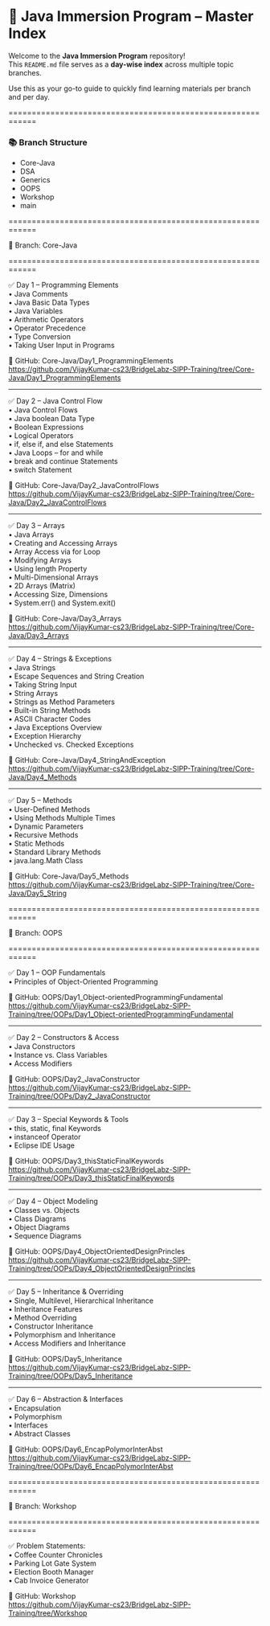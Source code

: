 # 🚀 Java Immersion Program – Master Index

Welcome to the **Java Immersion Program** repository!  
This `README.md` file serves as a **day-wise index** across multiple topic branches.  

Use this as your go-to guide to quickly find learning materials per branch and per day.  

============================================================

### 📚 Branch Structure

- Core-Java  
- DSA  
- Generics  
- OOPS  
- Workshop  
- main  

============================================================

🔰 Branch: Core-Java  

============================================================

✅ Day 1 – Programming Elements  
• Java Comments  
• Java Basic Data Types  
• Java Variables  
• Arithmetic Operators  
• Operator Precedence  
• Type Conversion  
• Taking User Input in Programs  

🔗 GitHub: Core-Java/Day1_ProgrammingElements  
https://github.com/VijayKumar-cs23/BridgeLabz-SIPP-Training/tree/Core-Java/Day1_ProgrammingElements

------------------------------------------------------------

✅ Day 2 – Java Control Flow  
• Java Control Flows  
• Java boolean Data Type  
• Boolean Expressions  
• Logical Operators  
• if, else if, and else Statements  
• Java Loops – for and while  
• break and continue Statements  
• switch Statement  

🔗 GitHub: Core-Java/Day2_JavaControlFlows  
https://github.com/VijayKumar-cs23/BridgeLabz-SIPP-Training/tree/Core-Java/Day2_JavaControlFlows

------------------------------------------------------------

✅ Day 3 – Arrays  
• Java Arrays  
• Creating and Accessing Arrays  
• Array Access via for Loop  
• Modifying Arrays  
• Using length Property  
• Multi-Dimensional Arrays  
• 2D Arrays (Matrix)  
• Accessing Size, Dimensions  
• System.err() and System.exit()  

🔗 GitHub: Core-Java/Day3_Arrays  
https://github.com/VijayKumar-cs23/BridgeLabz-SIPP-Training/tree/Core-Java/Day3_Arrays

------------------------------------------------------------

✅ Day 4 – Strings & Exceptions  
• Java Strings  
• Escape Sequences and String Creation  
• Taking String Input  
• String Arrays  
• Strings as Method Parameters  
• Built-in String Methods  
• ASCII Character Codes  
• Java Exceptions Overview  
• Exception Hierarchy  
• Unchecked vs. Checked Exceptions  

🔗 GitHub: Core-Java/Day4_StringAndException  
https://github.com/VijayKumar-cs23/BridgeLabz-SIPP-Training/tree/Core-Java/Day4_Methods

------------------------------------------------------------

✅ Day 5 – Methods  
• User-Defined Methods  
• Using Methods Multiple Times  
• Dynamic Parameters  
• Recursive Methods  
• Static Methods  
• Standard Library Methods  
• java.lang.Math Class  

🔗 GitHub: Core-Java/Day5_Methods  
https://github.com/VijayKumar-cs23/BridgeLabz-SIPP-Training/tree/Core-Java/Day5_String

============================================================

🔰 Branch: OOPS  

============================================================

✅ Day 1 – OOP Fundamentals  
• Principles of Object-Oriented Programming  

🔗 GitHub: OOPS/Day1_Object-orientedProgrammingFundamental  
https://github.com/VijayKumar-cs23/BridgeLabz-SIPP-Training/tree/OOPs/Day1_Object-orientedProgrammingFundamental  

------------------------------------------------------------

✅ Day 2 – Constructors & Access  
• Java Constructors  
• Instance vs. Class Variables  
• Access Modifiers  

🔗 GitHub: OOPS/Day2_JavaConstructor  
https://github.com/VijayKumar-cs23/BridgeLabz-SIPP-Training/tree/OOPs/Day2_JavaConstructor

------------------------------------------------------------

✅ Day 3 – Special Keywords & Tools  
• this, static, final Keywords  
• instanceof Operator  
• Eclipse IDE Usage  

🔗 GitHub: OOPS/Day3_thisStaticFinalKeywords  
https://github.com/VijayKumar-cs23/BridgeLabz-SIPP-Training/tree/OOPs/Day3_thisStaticFinalKeywords

------------------------------------------------------------

✅ Day 4 – Object Modeling  
• Classes vs. Objects  
• Class Diagrams  
• Object Diagrams  
• Sequence Diagrams  

🔗 GitHub: OOPS/Day4_ObjectOrientedDesignPrincles  
https://github.com/VijayKumar-cs23/BridgeLabz-SIPP-Training/tree/OOPs/Day4_ObjectOrientedDesignPrincles 

------------------------------------------------------------

✅ Day 5 – Inheritance & Overriding  
• Single, Multilevel, Hierarchical Inheritance  
• Inheritance Features  
• Method Overriding  
• Constructor Inheritance  
• Polymorphism and Inheritance  
• Access Modifiers and Inheritance  

🔗 GitHub: OOPS/Day5_Inheritance  
https://github.com/VijayKumar-cs23/BridgeLabz-SIPP-Training/tree/OOPs/Day5_Inheritance 

------------------------------------------------------------

✅ Day 6 – Abstraction & Interfaces  
• Encapsulation  
• Polymorphism  
• Interfaces  
• Abstract Classes  

🔗 GitHub: OOPS/Day6_EncapPolymorInterAbst  
https://github.com/VijayKumar-cs23/BridgeLabz-SIPP-Training/tree/OOPs/Day6_EncapPolymorInterAbst

============================================================

🔰 Branch: Workshop  

============================================================

✅ Problem Statements:  
• Coffee Counter Chronicles  
• Parking Lot Gate System  
• Election Booth Manager  
• Cab Invoice Generator  

🔗 GitHub: Workshop  
https://github.com/VijayKumar-cs23/BridgeLabz-SIPP-Training/tree/Workshop  